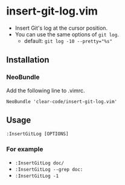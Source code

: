 # insert-git-log.vim

* Insert Git's log at the cursor position.
* You can use the same options of `git log`.
  * default: `git log -10 --pretty="%s"`

## Installation

### NeoBundle

Add the following line to .vimrc.

```
NeoBundle 'clear-code/insert-git-log.vim'
```

## Usage

```
:InsertGitLog [OPTIONS]
```

### For example

* `:InsertGitLog doc/`
* `:InsertGitLog --grep doc:`
* `:InsertGitLog -1`
